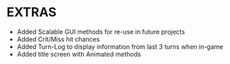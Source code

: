 EXTRAS
======
+ Added Scalable GUI methods for re-use in future projects
+ Added Crit/Miss hit chances
+ Added Turn-Log to display information from last 3 turns when in-game
+ Added title screen with Animated methods
